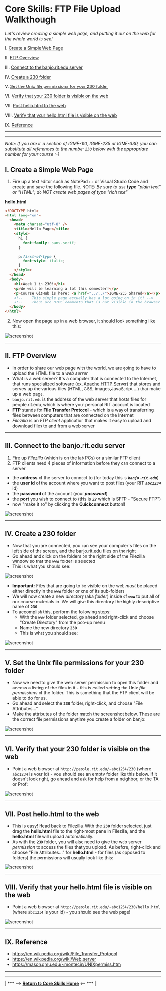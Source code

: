 # Core Skills: FTP File Upload Walkthough

_Let's review creating a simple web page, and putting it out on the web for the whole world to see!_

I. [Create a Simple Web Page](#partI)

II. [FTP Overview](#partII)

III. [Connect to the banjo.rit.edu server](#partIII)

IV. [Create a 230 folder](#partIV)

V. [Set the Unix file permissions for your 230 folder](#partV)

VI. [Verify that your 230 folder is visible on the web](#partVI)

VII. [Post hello.html to the web](#partVII)

VIII. [Verify that your hello.html file is visible on the web](#partVIII)

IX. [Reference](#partIX)

<hr><hr>

_Note: If you are in a section of IGME-110, IGME-235 or IGME-330, you can substitute all references to the number `230` below with the appropriate number for your course :-)_

<a id="partI"/>

## I. Create a Simple Web Page

1. Fire up a text editor such as NotePad++ or Visual Studio Code and create and save the following file. NOTE: _Be sure to use **type** "plain text" or "HTML"; do NOT create web pages of type "rich text"_

**hello.html**

```html
<!DOCTYPE html>
<html lang="en">
  <head>
    <meta charset="utf-8" />
    <title>Hello Page</title>
    <style>
      h1 {
        font-family: sans-serif;
      }

      p:first-of-type {
        font-style: italic;
      }
    </style>
  </head>
  <body>
    <h1>Week 1 in 230!</h1>
    <p>We will be learning a lot this semester!</p>
    <p>Course GitHub is here: <a href="../../">IGME-235 Shared</a></p>
    <!-- 	This simple page actually has a lot going on in it! -->
    <!-- 	These are HTML comments that is not visible in the browser window -->
  </body>
</html>
```

2. Now open the page up in a web browser, it should look something like this:

![screenshot](_images/hello-page.jpg)

<hr>

<a id="partII"/>

## II. FTP Overview

- In order to share our web page with the world, we are going to have to upload the HTML file to a _web server_
- What is a web server? It's a computer that is connected to the Internet, that runs specialized software (ex. [Apache HTTP Server](https://en.wikipedia.org/wiki/Apache_HTTP_Server)) that stores and serves up the various files (HTML, CSS, images,JavaScript ...) that make up a web page.
- `banjo.rit.edu` is the address of the web server that hosts files for people.rit.edu, which is where your personal RIT account is located
- **FTP** stands for **File Transfer Protocol** - which is a way of transferring files between computers that are connected on the Internet
- _Filezilla_ is an _FTP client_ application that makes it easy to upload and download files to and from a web server

<hr>

<a id="partIII"/>

## III. Connect to the banjo.rit.edu server

1. Fire up _Filezilla_ (which is on the lab PCs) or a similar FTP client
2. FTP clients need 4 pieces of information before they can connect to a server

- the **address** of the server to connect to (for today this is **_`banjo.rit.edu`_**)
- the **user id** of the account where you want to post files (your RIT **_`abc1234`_** id)
- the **password** of the account (your **_password_**)
- the **port** you wish to connect to (this is **_`22`_** which is SFTP - "Secure FTP")
- now "make it so" by clicking the **Quickconnect** button!!

![screenshot](_images/FTP-1.jpg)

<hr>

<a id="partIV"/>

## IV. Create a 230 folder

- Now that you are connected, you can see your computer's files on the left side of the screen, and the banjo.rit.edu files on the right
- Go ahead and click on the folders on the right side of the Filezilla window so that the **`www`** folder is selected
- This is what you should see:

![screenshot](_images/FTP-2.jpg)

- **Important:** Files that are going to be visible on the web _must_ be placed either directly in the **`www`** folder or one of its sub-folders
- We will now create a new _directory_ (aka _folder_) inside of **`www`** to put all of our course materials in. We will give this directory the highly descriptive name of **`230`**
- To accomplish this, perform the following steps:
  - With the **`www`** folder selected, go ahead and right-click and choose "Create Directory" from the pop-up menu
  - Name the new directory **`230`**
  - This is what you should see:

![screenshot](_images/FTP-6.jpg)

<hr>

<a id="partV"/>

## V. Set the Unix file permissions for your 230 folder

- Now we need to give the web server permission to open this folder and access a listing of the files in it - this is called setting the Unix _file permissions_ of the folder. This is something that the FTP client will be able to do for us.
- Go ahead and select the **`230`** folder, right-click, and choose "File Attributes..."
- Make the attributes of the folder match the screenshot below. These are the correct file permissions anytime you create a folder on banjo:

![screenshot](_images/FTP-3.jpg)

<hr>

<a id="partVI"/>

## VI. Verify that your 230 folder is visible on the web

- Point a web browser at `http://people.rit.edu/~abc1234/230` (where `abc1234` is your id) - you should see an empty folder like this below. If it doesn't look right, go ahead and ask for help from a neighbor, or the TA or Prof:

![screenshot](_images/FTP-4.jpg)

<hr>

<a id="partVII"/>

## VII. Post hello.html to the web

- This is easy! Head back to Filezilla. With the **`230`** folder selected, just drag the **hello.html** file to the right-most pane in Filezilla, and the **hello.html** file will upload automatically.
- As with the **`230`** folder, you will also need to give the web server _permission_ to access the files that you upload. As before, right-click and choose "File Attributes..." for **hello.html** - for files (as opposed to folders) the permissions will usually look like this:

![screenshot](_images/FTP-5.jpg)

<hr>

<a id="partVIII"/>

## VIII. Verify that your hello.html file is visible on the web

- Point a web browser at `http://people.rit.edu/~abc1234/230/hello.html` (where `abc1234` is your id) - you should see the web page!

![screenshot](_images/hello-page.jpg)

<hr>

<a id="partIX"/>

## IX. Reference

- https://en.wikipedia.org/wiki/File_Transfer_Protocol
- https://en.wikipedia.org/wiki/Web_server
- https://mason.gmu.edu/~montecin/UNIXpermiss.htm

<hr><hr>

| \*\*\* --> **[Return to Core Skills Home](core-skills-home.md)** <-- \*\*\* |
